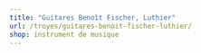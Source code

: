 ```yaml
---
title: "Guitares Benoît Fischer, Luthier"
url: /troyes/guitares-benoit-fischer-luthier/
shop: instrument de musique
---
```

